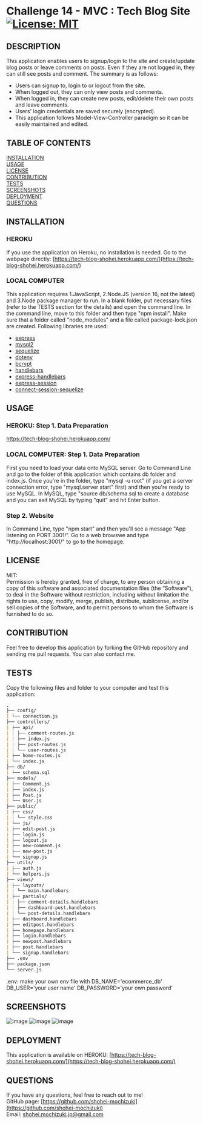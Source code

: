# Challenge 14 - MVC : Tech Blog Site[![License: MIT](https://img.shields.io/badge/License-MIT-yellow.svg)](https://opensource.org/licenses/MIT)

## DESCRIPTION

This application enables users to signup/login to the site and create/update blog posts or leave comments on posts. Even if they are not logged in, they can still see posts and comment. The summary is as follows:

- Users can signup to, login to or logout from the site.
- When logged out, they can only view posts and comments.
- When logged in, they can create new posts, edit/delete their own posts and leave comments.
- Users' login credentials are saved securely (encrypted).
- This application follows Model-View-Controller paradigm so it can be easily maintained and edited.

## TABLE OF CONTENTS

[INSTALLATION](#installation)<br>
[USAGE](#usage)<br>
[LICENSE](#license)<br>
[CONTRIBUTION](#contribution)<br>
[TESTS](#tests)<br>
[SCREENSHOTS](#screenshots)<br>
[DEPLOYMENT](#deployment)<br>
[QUESTIONS](#questions)

## INSTALLATION

### HEROKU

If you use the application on Heroku, no installation is needed. Go to the webpage directly: [https://tech-blog-shohei.herokuapp.com/](https://tech-blog-shohei.herokuapp.com/)

### LOCAL COMPUTER

This application requires 1.JavaScript, 2.Node.JS (version 16, not the latest) and 3.Node package manager to run. In a blank folder, put necessary files (refer to the TESTS section for the details) and open the command line. In the command line, move to this folder and then type "npm install". Make sure that a folder called "node_modules" and a file called package-lock.json are created. Following libraries are used:

- [express](https://www.npmjs.com/package/express)
- [mysql2](https://www.npmjs.com/package/mysql2)
- [sequelize](https://www.npmjs.com/package/sequelize)
- [dotenv](https://www.npmjs.com/package/dotenv)
- [bcrypt](https://www.npmjs.com/package/bcrypt)
- [handlebars](https://www.npmjs.com/package/handlebars)
- [express-handlebars](https://www.npmjs.com/package/express-handlebars)
- [express-session](https://www.npmjs.com/package/express-session)
- [connect-session-sequelize](https://www.npmjs.com/package/connect-session-sequelize)

## USAGE

### HEROKU: Step 1. Data Preparation

https://tech-blog-shohei.herokuapp.com/

### LOCAL COMPUTER: Step 1. Data Preparation

First you need to load your data onto MySQL server. Go to Command Line and go to the folder of this application which contains db folder and index.js. Once you're in the folder, type "mysql -u root" (if you get a server connection error, type "mysql.server start" first) and then you're ready to use MySQL. In MySQL, type "source db/schema.sql to create a database and you can exit MySQL by typing "quit" and hit Enter button.

### Step 2. Website

In Command Line, type "npm start" and then you'll see a message "App listening on PORT 3001!". Go to a web browswe and type "http://localhost:3001/" to go to the homepage.

## LICENSE

MIT:<br>
Permission is hereby granted, free of charge, to any person obtaining a copy of this
software and associated documentation files (the “Software”), to deal in the Software
without restriction, including without limitation the rights to use, copy, modify,
merge, publish, distribute, sublicense, and/or sell copies of the Software, and to
permit persons to whom the Software is furnished to do so.

## CONTRIBUTION

Feel free to develop this application by forking the GitHub repository and sending me pull requests. You can also contact me.

## TESTS

Copy the following files and folder to your computer and test this application:

```md
.
├── config/
| └── connection.js
├── controllers/
| ├── api/
| | ├── comment-routes.js
| | ├── index.js
| | ├── post-routes.js
| | └── user-routes.js
| ├── home-routes.js
| └── index.js
├── db/
| └── schema.sql
├── models/
| ├── Comment.js
| ├── index.js
| ├── Post.js
| └── User.js
├── public/
| ├── css/
| | └── style.css
| └── js/
| ├── edit-post.js
| ├── login.js
| ├── logout.js
| ├── new-comment.js
| ├── new-post.js
| └── signup.js
├── utils/
| ├── auth.js
| └── helpers.js
├── views/
| ├── layouts/
| | └── main.handlebars
| ├── partials/
| | ├── comment-details.handlebars
| | ├── dashboard-post.handlebars
| | └── post-details.handlebars
| ├── dashboard.handlebars
| ├── editpost.handlebars
| ├── homepage.handlebars
| ├── login.handlebars
| ├── newpost.handlebars
| ├── post.handlebars
| └── signup.handlebars
├── .env  
├── package.json  
└── server.js
```

.env: make your own env file with DB_NAME='ecommerce_db' DB_USER='your user name' DB_PASSWORD='your own password'

## SCREENSHOTS

![image](https://user-images.githubusercontent.com/121307266/221730640-2068afea-92b2-498a-8a67-f43b0fd05b19.png)
![image](https://user-images.githubusercontent.com/121307266/221730694-187640f5-75f3-41b0-ab3c-a853c5998d22.png)
![image](https://user-images.githubusercontent.com/121307266/221730732-0106df51-a539-47f2-bf1f-25d4643ee48c.png)

## DEPLOYMENT

This application is available on HEROKU: [https://tech-blog-shohei.herokuapp.com/](https://tech-blog-shohei.herokuapp.com/)

## QUESTIONS

If you have any questions, feel free to reach out to me!<br>
GitHub page: [https://github.com/shohei-mochizuki](https://github.com/shohei-mochizuki)<br>
Email: [shohei.mochizuki.jp@gmail.com](mailto:shohei.mochizuki.jp@gmail.com)
